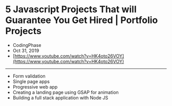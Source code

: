 # 5 Javascript Projects That will Guarantee You Get Hired | Portfolio Projects
- CodingPhase
- Oct 31, 2019
- [https://www.youtube.com/watch?v=HK4oto26VOY](https://www.youtube.com/watch?v=HK4oto26VOY)
---
- Form validation
- Single page apps
- Progressive web app
- Creating a landing page using GSAP for animation
- Building a full stack application with Node JS

